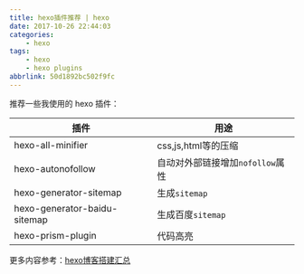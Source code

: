 ```yaml
---
title: hexo插件推荐 | hexo
date: 2017-10-26 22:44:03
categories:
    - hexo
tags:
    - hexo
    - hexo plugins
abbrlink: 50d1892bc502f9fc
---
```


推荐一些我使用的 hexo 插件：

| 插件                         | 用途                             |
|------------------------------|----------------------------------|
| hexo-all-minifier            | css,js,html等的压缩              |
| hexo-autonofollow            | 自动对外部链接增加`nofollow`属性 |
| hexo-generator-sitemap       | 生成`sitemap`                    |
| hexo-generator-baidu-sitemap | 生成百度`sitemap`                |
| hexo-prism-plugin            | 代码高亮                         |


更多内容参考：[hexo博客搭建汇总](http://www.wangjinle.com/posts/cc468aea3c750228.html)
